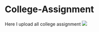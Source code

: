 # College-Assignment
Here I upload all college assignment
![](https://komarev.com/ghpvc/?username=aadityasomani&color=green)
